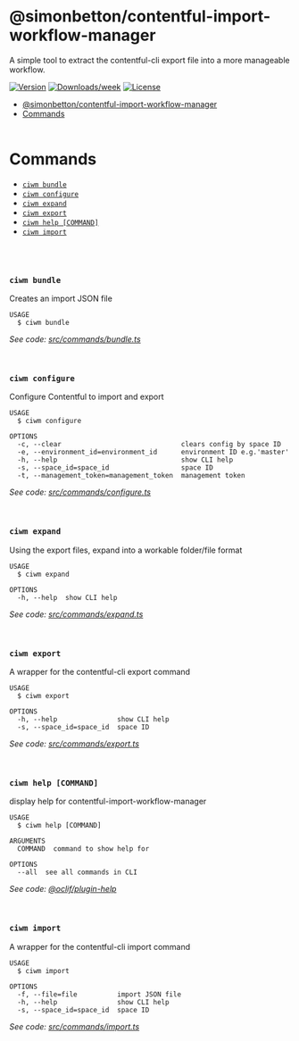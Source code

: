 # @simonbetton/contentful-import-workflow-manager

A simple tool to extract the contentful-cli export file into a more manageable workflow.

[![Version](https://img.shields.io/npm/v/@simonbetton/contentful-import-workflow-manager.svg)](https://npmjs.org/package/@simonbetton/contentful-import-workflow-manager)
[![Downloads/week](https://img.shields.io/npm/dw/@simonbetton/contentful-import-workflow-manager.svg)](https://npmjs.org/package/@simonbetton/contentful-import-workflow-manager)
[![License](https://img.shields.io/npm/l/@simonbetton/contentful-import-workflow-manager.svg)](https://github.com/simonbetton/contentful-import-workflow-manager/blob/main/LICENSE)

<!-- toc -->

- [@simonbetton/contentful-import-workflow-manager](#simonbettoncontentful-import-workflow-manager)
- [Commands](#commands)
  <!-- tocstop -->
  <br />
  <br />

# Commands

<!-- commands -->

- [`ciwm bundle`](#contentful-import-workflow-manager-bundle)
- [`ciwm configure`](#contentful-import-workflow-manager-configure)
- [`ciwm expand`](#contentful-import-workflow-manager-expand)
- [`ciwm export`](#contentful-import-workflow-manager-export)
- [`ciwm help [COMMAND]`](#contentful-import-workflow-manager-help-command)
- [`ciwm import`](#contentful-import-workflow-manager-import)

<br />
<br />

### `ciwm bundle`

Creates an import JSON file

```
USAGE
  $ ciwm bundle
```

_See code: [src/commands/bundle.ts](https://github.com/simonbetton/contentful-import-workflow-manager/blob/v1.0.0/src/commands/bundle.ts)_

<br />

### `ciwm configure`

Configure Contentful to import and export

```
USAGE
  $ ciwm configure

OPTIONS
  -c, --clear                              clears config by space ID
  -e, --environment_id=environment_id      environment ID e.g.'master'
  -h, --help                               show CLI help
  -s, --space_id=space_id                  space ID
  -t, --management_token=management_token  management token
```

_See code: [src/commands/configure.ts](https://github.com/simonbetton/contentful-import-workflow-manager/blob/v1.0.0/src/commands/configure.ts)_

<br />

### `ciwm expand`

Using the export files, expand into a workable folder/file format

```
USAGE
  $ ciwm expand

OPTIONS
  -h, --help  show CLI help
```

_See code: [src/commands/expand.ts](https://github.com/simonbetton/contentful-import-workflow-manager/blob/v1.0.0/src/commands/expand.ts)_

<br />

### `ciwm export`

A wrapper for the contentful-cli export command

```
USAGE
  $ ciwm export

OPTIONS
  -h, --help               show CLI help
  -s, --space_id=space_id  space ID
```

_See code: [src/commands/export.ts](https://github.com/simonbetton/contentful-import-workflow-manager/blob/v1.0.0/src/commands/export.ts)_

<br />

### `ciwm help [COMMAND]`

display help for contentful-import-workflow-manager

```
USAGE
  $ ciwm help [COMMAND]

ARGUMENTS
  COMMAND  command to show help for

OPTIONS
  --all  see all commands in CLI
```

_See code: [@oclif/plugin-help](https://github.com/oclif/plugin-help/blob/v3.2.2/src/commands/help.ts)_

<br />

### `ciwm import`

A wrapper for the contentful-cli import command

```
USAGE
  $ ciwm import

OPTIONS
  -f, --file=file          import JSON file
  -h, --help               show CLI help
  -s, --space_id=space_id  space ID
```

_See code: [src/commands/import.ts](https://github.com/simonbetton/contentful-import-workflow-manager/blob/v1.0.0/src/commands/import.ts)_

<!-- commandsstop -->
